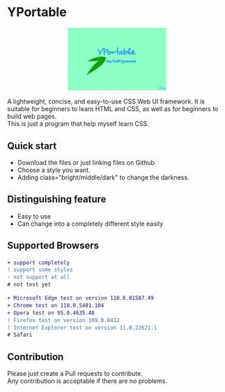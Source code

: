 # YPortable
  <p align="center">
      <img width="45%" src="https://github.com/1234567Yang/YPortable/blob/main/images/logo.jpg?raw=true">
  </p>
A lightweight, concise, and easy-to-use CSS Web UI framework. It is suitable for beginners to learn HTML and CSS, as well as for beginners to build web pages.
<br>
This is just a program that help myself learn CSS.

## Quick start

- Download the files or just linking files on Github.
- Choose a style you want.
- Adding class="bright/middle/dark" to change the darkness.

## Distinguishing feature

- Easy to use
- Can change into a completely different style easily

## Supported Browsers

```diff
+ support completely
! support some styles
- not support at all
# not test yet
```

```diff
+ Microsoft Edge test on version 110.0.01587.49
+ Chrome test on 110.0.5481.104
+ Opera test on 95.0.4635.46
! Firefox test on version 109.0.8412
! Internet Explorer test on version 11.0.22621.1
# Safari
```

## Contribution

Please just create a Pull requests to contribute.
<br>
Any contribution is acceptable if there are no problems.
